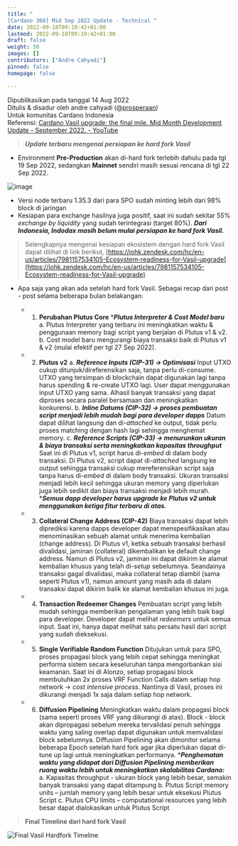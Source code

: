 ```yaml
---
title: "
[Cardano 360] Mid Sep 2022 Update - Technical "
date: 2022-09-18T09:19:42+01:00
lastmod: 2022-09-18T09:19:42+01:00
draft: false
weight: 50
images: []
contributors: ["Andre Cahyadi"]
pinned: false
homepage: false

---
```


Dipublikasikan pada tanggal 14 Aug 2022 <br/>
Ditulis & disadur oleh andre cahyadi ([@prosperaan](https://forum.cardano.org/u/prosperaan)) <br/>
Untuk komunitas Cardano Indonesia <br/>
Referensi: [Cardano Vasil upgrade: the final mile. Mid Month Development Update - September 2022. - YouTube](https://www.youtube.com/watch?v=j0IKJXo-_Ro)

> _**Update terbaru mengenai persiapan ke hard fork Vasil**_

- Environment **Pre-Production** akan di-hard fork terlebih dahulu pada tgl 19 Sep 2022, sedangkan **Mainnet** sendiri masih sesuai rencana di tgl 22 Sep 2022.

![image](https://global.discourse-cdn.com/business4/uploads/cardano/original/3X/a/4/a4d7e5b4b0e59c85576ee52dd9123f58f323bfc4.jpeg)

- Versi node terbaru 1.35.3 dari para SPO sudah minting lebih dari 98% block di jaringan
- Kesiapan para exchange hasilnya juga positif, saat ini sudah sekitar 55% _exchange by liquidity_ yang sudah terintegrasi (target 80%). _**Dari Indonesia, Indodax masih belum mulai persiapan ke hard fork Vasil.**_

> Selengkapnya mengenai kesiapan ekosistem dengan hard fork Vasil dapat dilihat di link berikut, [https://iohk.zendesk.com/hc/en-us/articles/7981157534105-Ecosystem-readiness-for-Vasil-upgrade](https://iohk.zendesk.com/hc/en-us/articles/7981157534105-Ecosystem-readiness-for-Vasil-upgrade)

- Apa saja yang akan ada setelah hard fork Vasil. Sebagai recap dari post - post selama beberapa bulan belakangan:

  - 1.  **Perubahan Plutus Core** \*_**Plutus Interpreter & Cost Model baru**_
        a. Plutus Interpreter yang terbaru ini meningkatkan waktu & penggunaan memory bagi script yang berjalan di Plutus v1 & v2.
        b. Cost model baru mengurangi biaya transaksi baik di Plutus v1 & v2 (mulai efektif per tgl 27 Sep 2022).

  - 2.  **Plutus v2**
        a. _**Reference Inputs (CIP-31) → Optimisasi**_
        Input UTXO cukup ditunjuk/direferensikan saja, tanpa perlu di-consume.
        UTXO yang tersimpan di blockchain dapat digunakan lagi tanpa harus spending & re-create UTXO lagi. User dapat menggunakan input UTXO yang sama. Alhasil banyak transaksi yang dapat diproses secara paralel bersamaan dan meningkatkan konkurensi.
        b. _**Inline Datums (CIP-32) → proses pembuatan script menjadi lebih mudah bagi para developer dapps**_
        Datum dapat dilihat langsung dan di-_attached_ ke output, tidak perlu proses matching dengan hash lagi sehingga menghemat memory.
        c. _**Reference Scripts (CIP-33) → menurunkan ukuran & biaya transaksi serta meningkatkan kapasitas throughput**_
        Saat ini di Plutus v1, script harus di-_embed_ di dalam body transaksi.
        Di Plutus v2, script dapat di-_attached_ langsung ke output sehingga transaksi cukup mereferensikan script saja tanpa harus di-_embed_ di dalam body transaksi.
        Ukuran transaksi menjadi lebih kecil sehingga ukuran memory yang diperlukan juga lebih sedikit dan biaya transaksi menjadi lebih murah. \*_**Semua dapp developer harus upgrade ke Plutus v2 untuk menggunakan ketiga fitur terbaru di atas.**_

  - 3.  **Collateral Change Address (CIP-42)**
        Biaya transaksi dapat lebih diprediksi karena dapps developer dapat menspesifikasikan atau menominasikan sebuah alamat untuk menerima kembalian (change address).
        Di Plutus v1, ketika sebuah transaksi berhasil divalidasi, jaminan (collateral) dikembalikan ke default change address. Namun di Plutus v2, jaminan ini dapat dikirim ke alamat kembalian khusus yang telah di-_setup_ sebelumnya. Seandainya transaksi gagal divalidasi, maka collateral tetap diambil (sama seperti Plutus v1), namun amount yang masih ada di dalam transaksi dapat dikirim balik ke alamat kembalian khusus ini juga.

  - 4.  **Transaction Redeemer Changes**
        Pembuatan script yang lebih mudah sehingga memberikan pengalaman yang lebih baik bagi para developer.
        Developer dapat melihat _redeemers_ untuk semua input. Saat ini, hanya dapat melihat satu persatu hasil dari script yang sudah dieksekusi.

  - 5.  **Single Verifiable Random Function**
        Ditujukan untuk para SPO, proses propagasi block yang lebih cepat sehingga meningkat performa sistem secara keseluruhan tanpa mengorbankan sisi keamanan.
        Saat ini di Alonzo, setiap propagasi block membutuhkan 2x proses VRF Function Calls dalam setiap hop network → _cost intensive process_.
        Nantinya di Vasil, proses ini dikurangi menjadi 1x saja dalam setiap hop network.

  - 6.  **Diffusion Pipelining**
        Meningkatkan waktu dalam propagasi block (sama seperti proses VRF yang dikurangi di atas).
        Block - block akan dipropagasi sebelum mereka tervalidasi penuh sehingga waktu yang saling overlap dapat digunakan untuk memvalidasi block sebelumnya.
        Diffusion Pipelining akan dimonitor selama beberapa Epoch setelah hard fork agar jika diperlukan dapat di-tune up lagi untuk meningkatkan performanya. \*_**Penghematan waktu yang didapat dari Diffusion Pipelining memberikan ruang waktu lebih untuk meningkatkan skalabilitas Cardano:**_
        a. Kapasitas throughput - ukuran block yang lebih besar, semakin banyak transaksi yang dapat ditampung
        b. Plutus Script memory units – jumlah memory yang lebih besar untuk eksekusi Plutus Script
        c. Plutus CPU limits – computational resources yang lebih besar dapat dialokasikan untuk Plutus Script

> **Final Timeline dari hard fork Vasil**

![Final Vasil Hardfork Timeline](https://global.discourse-cdn.com/business4/uploads/cardano/original/3X/7/d/7dc71ff3afc79ddd71c762ed30d86d7fc670498f.jpeg)
